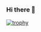 ### Hi there 👋

[![trophy](https://github-profile-trophy.vercel.app/?rodolpheandrieux=ryo-ma&theme=onedark)](https://github.com/ryo-ma/github-profile-trophy)
